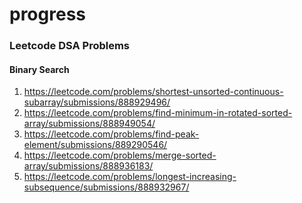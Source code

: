 # progress

### Leetcode DSA Problems
#### Binary Search
1)  https://leetcode.com/problems/shortest-unsorted-continuous-subarray/submissions/888929496/
2)  https://leetcode.com/problems/find-minimum-in-rotated-sorted-array/submissions/888949054/
3)  https://leetcode.com/problems/find-peak-element/submissions/889290546/
4)  https://leetcode.com/problems/merge-sorted-array/submissions/888936183/
5)  https://leetcode.com/problems/longest-increasing-subsequence/submissions/888932967/

